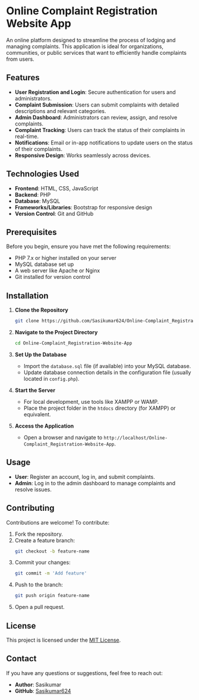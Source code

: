 
# Online Complaint Registration Website App

An online platform designed to streamline the process of lodging and managing complaints. This application is ideal for organizations, communities, or public services that want to efficiently handle complaints from users.

## Features

- **User Registration and Login**: Secure authentication for users and administrators.
- **Complaint Submission**: Users can submit complaints with detailed descriptions and relevant categories.
- **Admin Dashboard**: Administrators can review, assign, and resolve complaints.
- **Complaint Tracking**: Users can track the status of their complaints in real-time.
- **Notifications**: Email or in-app notifications to update users on the status of their complaints.
- **Responsive Design**: Works seamlessly across devices.

## Technologies Used

- **Frontend**: HTML, CSS, JavaScript
- **Backend**: PHP
- **Database**: MySQL
- **Frameworks/Libraries**: Bootstrap for responsive design
- **Version Control**: Git and GitHub

## Prerequisites

Before you begin, ensure you have met the following requirements:

- PHP 7.x or higher installed on your server
- MySQL database set up
- A web server like Apache or Nginx
- Git installed for version control

## Installation

1. **Clone the Repository**
   ```bash
   git clone https://github.com/Sasikumar624/Online-Complaint_Registration-Website-App.git
   ```
   
2. **Navigate to the Project Directory**
   ```bash
   cd Online-Complaint_Registration-Website-App
   ```

3. **Set Up the Database**
   - Import the `database.sql` file (if available) into your MySQL database.
   - Update database connection details in the configuration file (usually located in `config.php`).

4. **Start the Server**
   - For local development, use tools like XAMPP or WAMP.
   - Place the project folder in the `htdocs` directory (for XAMPP) or equivalent.

5. **Access the Application**
   - Open a browser and navigate to `http://localhost/Online-Complaint_Registration-Website-App`.

## Usage

- **User**: Register an account, log in, and submit complaints.
- **Admin**: Log in to the admin dashboard to manage complaints and resolve issues.


## Contributing

Contributions are welcome! To contribute:

1. Fork the repository.
2. Create a feature branch:
   ```bash
   git checkout -b feature-name
   ```
3. Commit your changes:
   ```bash
   git commit -m 'Add feature'
   ```
4. Push to the branch:
   ```bash
   git push origin feature-name
   ```
5. Open a pull request.

## License

This project is licensed under the [MIT License](LICENSE).

## Contact

If you have any questions or suggestions, feel free to reach out:

- **Author**: Sasikumar
- **GitHub**: [Sasikumar624](https://github.com/Sasikumar624)
